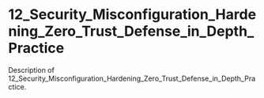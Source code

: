 # 12_Security_Misconfiguration_Hardening_Zero_Trust_Defense_in_Depth_Practice

Description of 12_Security_Misconfiguration_Hardening_Zero_Trust_Defense_in_Depth_Practice.
